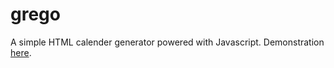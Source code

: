 # grego

A simple HTML calender generator powered with Javascript. Demonstration [here](https://scottyfillups.github.io/grego).

